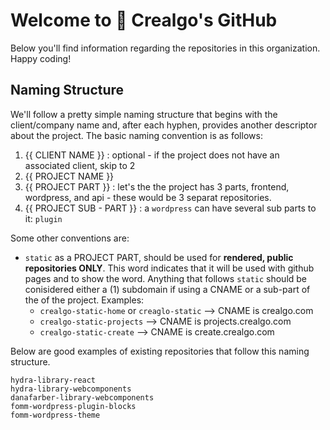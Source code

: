 # Welcome to 🎨 Crealgo's GitHub

Below you'll find information regarding the repositories in this organization. Happy coding!

## Naming Structure

We'll follow a pretty simple naming structure that begins with the client/company name and, after each hyphen, provides another descriptor about the project. The basic naming convention is as follows: 

1. {{ CLIENT NAME }} : optional - if the project does not have an associated client, skip to 2
2. {{ PROJECT NAME }}
3. {{ PROJECT PART }} : let's the the project has 3 parts, frontend, wordpress, and api - these would be 3 separat repositories.
4. {{ PROJECT SUB - PART }} : a `wordpress` can have several sub parts to it: `plugin`

Some other conventions are:
- `static` as a PROJECT PART, should be used for **rendered, public repositories ONLY**. This word indicates that it will be used with github pages and to show the word. Anything that follows `static` should be conisidered either a (1) subdomain if using a CNAME or a sub-part of the of the project. Examples:
  - `crealgo-static-home` or `creaglo-static`    --> CNAME is crealgo.com
  - `crealgo-static-projects`                    --> CNAME is projects.crealgo.com
  - `crealgo-static-create`                      --> CNAME is create.crealgo.com

Below are good examples of existing repositories that follow this naming structure.

```
hydra-library-react
hydra-library-webcomponents
danafarber-library-webcomponents
fomm-wordpress-plugin-blocks
fomm-wordpress-theme
```
